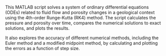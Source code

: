This MATLAB script solves a system of ordinary differential equations (ODEs) related to fluid flow and porosity changes in a geological context using the 4th-order Runge-Kutta (RK4) method. The script calculates the pressure and porosity over time, compares the numerical solutions to exact solutions, and plots the results.

It also explores the accuracy of different numerical methods, including the Euler method and a modified midpoint method, by calculating and plotting the errors as a function of step size.
